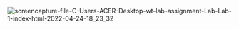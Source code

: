 
![screencapture-file-C-Users-ACER-Desktop-wt-lab-assignment-Lab-Lab-1-index-html-2022-04-24-18_23_32](https://user-images.githubusercontent.com/75738200/164977094-c48f089f-f03f-4fca-a20d-3be1af96a0e7.png)
